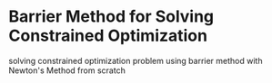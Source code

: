 # Barrier Method for Solving Constrained Optimization
 solving constrained optimization problem using barrier method with Newton's Method from scratch

